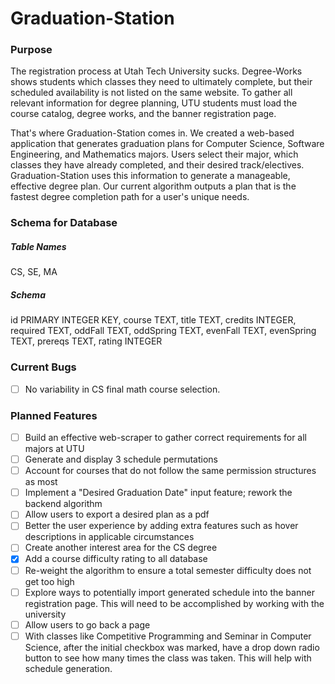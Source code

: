 # Graduation-Station

### Purpose

The registration process at Utah Tech University sucks. Degree-Works shows students which classes they need to ultimately complete, but their scheduled availability is not listed on the same website. To gather all relevant information for degree planning, UTU students must load the course catalog, degree works, and the banner registration page.

That's where Graduation-Station comes in. We created a web-based application that generates graduation plans for Computer Science, Software Engineering, and Mathematics majors. Users select their major, which classes they have already completed, and their desired track/electives. Graduation-Station uses this information to generate a manageable, effective degree plan. Our current algorithm outputs a plan that is the fastest degree completion path for a user's unique needs.

### Schema for Database

##### Table Names

CS, SE, MA

##### Schema

id PRIMARY INTEGER KEY,
course TEXT,
title TEXT,
credits INTEGER,
required TEXT,
oddFall TEXT,
oddSpring TEXT,
evenFall TEXT,
evenSpring TEXT,
prereqs TEXT,
rating INTEGER

### Current Bugs

- [ ] No variability in CS final math course selection.

### Planned Features

- [ ] Build an effective web-scraper to gather correct requirements for all majors at UTU
- [ ] Generate and display 3 schedule permutations
- [ ] Account for courses that do not follow the same permission structures as most
- [ ] Implement a "Desired Graduation Date" input feature; rework the backend algorithm
- [ ] Allow users to export a desired plan as a pdf
- [ ] Better the user experience by adding extra features such as hover descriptions in applicable circumstances
- [ ] Create another interest area for the CS degree
- [x] Add a course difficulty rating to all database
- [ ] Re-weight the algorithm to ensure a total semester difficulty does not get too high
- [ ] Explore ways to potentially import generated schedule into the banner registration page. This will need to be accomplished by working with the university
- [ ] Allow users to go back a page
- [ ] With classes like Competitive Programming and Seminar in Computer Science, after the initial checkbox was marked, have a drop down radio button to see how many times the class was taken. This will help with schedule generation.
